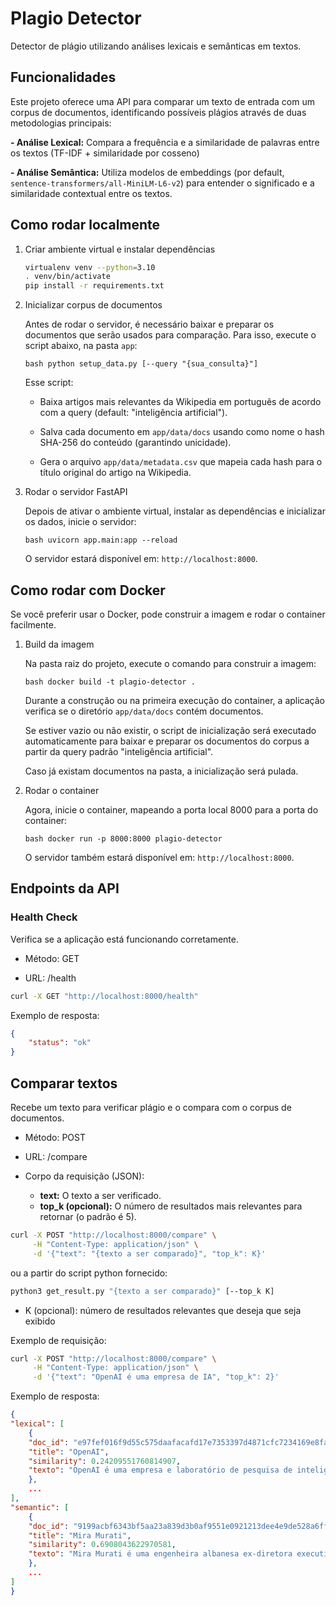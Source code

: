 # Plagio Detector

Detector de plágio utilizando análises lexicais e semânticas em textos.

## Funcionalidades

Este projeto oferece uma API para comparar um texto de entrada com um corpus de documentos, identificando possíveis plágios através de duas metodologias principais:

**- Análise Lexical:** Compara a frequência e a similaridade de palavras entre os textos (TF-IDF + similaridade por cosseno)

**- Análise Semântica:** Utiliza modelos de embeddings (por default, `sentence-transformers/all-MiniLM-L6-v2`) para entender o significado e a similaridade contextual entre os textos.

## Como rodar localmente

1. Criar ambiente virtual e instalar dependências

    ```bash
    virtualenv venv --python=3.10
    . venv/bin/activate
    pip install -r requirements.txt
    ```

2. Inicializar corpus de documentos

    Antes de rodar o servidor, é necessário baixar e preparar os documentos que serão usados para comparação. Para isso, execute o script abaixo, na pasta `app`:

    ```bash python setup_data.py [--query "{sua_consulta}"]```

    Esse script:

    - Baixa artigos mais relevantes da Wikipedia em português de acordo com a query (default: "inteligência artificial").

    - Salva cada documento em `app/data/docs` usando como nome o hash SHA-256 do conteúdo (garantindo unicidade).

    - Gera o arquivo `app/data/metadata.csv` que mapeia cada hash para o título original do artigo na Wikipedia.

3. Rodar o servidor FastAPI

    Depois de ativar o ambiente virtual, instalar as dependências e inicializar os dados, inicie o servidor:

    ```bash uvicorn app.main:app --reload```

    O servidor estará disponível em: `http://localhost:8000`.

## Como rodar com Docker

Se você preferir usar o Docker, pode construir a imagem e rodar o container facilmente.

1. Build da imagem

    Na pasta raiz do projeto, execute o comando para construir a imagem:

    ```bash docker build -t plagio-detector .```

    Durante a construção ou na primeira execução do container, a aplicação verifica se o diretório `app/data/docs` contém documentos.

    Se estiver vazio ou não existir, o script de inicialização será executado automaticamente para baixar e preparar os documentos do corpus a partir da query padrão "inteligência artificial".

    Caso já existam documentos na pasta, a inicialização será pulada.

2. Rodar o container

    Agora, inicie o container, mapeando a porta local 8000 para a porta do container:

    ```bash docker run -p 8000:8000 plagio-detector```

    O servidor também estará disponível em: `http://localhost:8000`.


## Endpoints da API

### Health Check

Verifica se a aplicação está funcionando corretamente.

- Método: GET

- URL: /health

```bash
curl -X GET "http://localhost:8000/health"
```

Exemplo de resposta:

```json
{
    "status": "ok"
}
```

## Comparar textos

Recebe um texto para verificar plágio e o compara com o corpus de documentos.

- Método: POST

- URL: /compare

- Corpo da requisição (JSON):
    - **text:** O texto a ser verificado.
    - **top_k (opcional):** O número de resultados mais relevantes para retornar (o padrão é 5).


```bash
curl -X POST "http://localhost:8000/compare" \
     -H "Content-Type: application/json" \
     -d '{"text": "{texto a ser comparado}", "top_k": K}'
```

ou a partir do script python fornecido:

```bash
python3 get_result.py "{texto a ser comparado}" [--top_k K]
```
- K (opcional): número de resultados relevantes que deseja que seja exibido


Exemplo de requisição:

```bash
curl -X POST "http://localhost:8000/compare" \
     -H "Content-Type: application/json" \
     -d '{"text": "OpenAI é uma empresa de IA", "top_k": 2}'
```
Exemplo de resposta:

```json
{
"lexical": [
    {
    "doc_id": "e97fef016f9d55c575daafacafd17e7353397d4871cfc7234169e8fa482b3417",
    "title": "OpenAI",
    "similarity": 0.24209551760814907,
    "texto": "OpenAI é uma empresa e laboratório de pesquisa de inteligência artificial (IA) estadunidense que consiste na organização sem fins lucrativos OpenAI Incorporated (OpenAI Inc.) e sua subsidiária com fin"
    },
    ...
],
"semantic": [
    {
    "doc_id": "9199acbf6343bf5aa23a839d3b0af9551e0921213dee4e9de528a6ff2dcb59e1",
    "title": "Mira Murati",
    "similarity": 0.6908043622970581,
    "texto": "Mira Murati é uma engenheira albanesa ex-diretora executiva  da OpenAI, que mora nos Estados Unidos. Ela é diretora de tecnologia da OpenAI, empresa que desenvolve o ChatGPT, um chatbot de inteligênci"
    },
    ...
]
}
```


